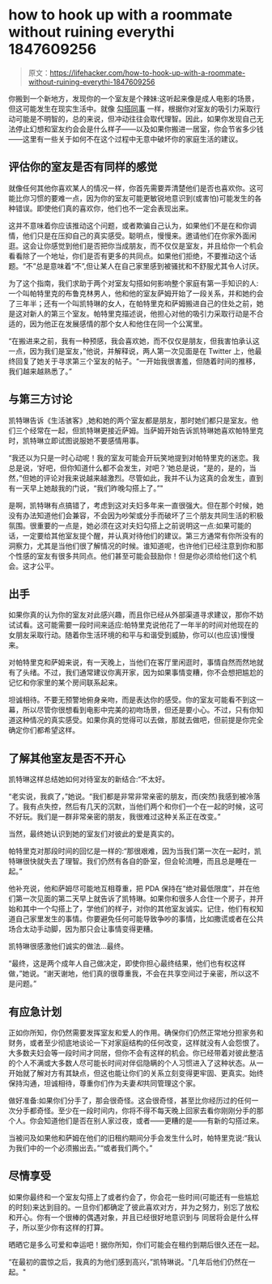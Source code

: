 # how to hook up with a roommate without ruining everythi 1847609256

> 原文：<https://lifehacker.com/how-to-hook-up-with-a-roommate-without-ruining-everythi-1847609256>

你搬到一个新地方，发现你的一个室友是个辣妹:这听起来像是成人电影的场景，但这可能发生在现实生活中。就像 [勾搭同事](https://lifehacker.com/how-to-hook-up-with-a-coworker-if-you-must-1846791520) 一样，根据你对室友的吸引力采取行动可能是不明智的，总的来说，但冲动往往会取代理智。因此，如果你发现自己无法停止幻想和室友约会会是什么样子——以及如果你搬进一居室，你会节省多少钱——这里有一些关于如何不在这个过程中无意中破坏你的家庭生活的建议。

## **评估你的室友是否有同样的感觉**

就像任何其他你喜欢某人的情况一样，你首先需要弄清楚他们是否也喜欢你。这可能比你习惯的要难一点，因为你的室友可能更敏锐地意识到(或害怕)可能发生的各种错误。即使他们真的喜欢你，他们也不一定会表现出来。



这并不意味着你应该推动这个问题，或者欺骗自己认为，如果他们不是在和你调情，他们只是在压抑自己的真实感受。聪明点，慢慢来。邀请他们在你家外面闲逛。这会让你感觉到他们是否把你当成朋友，而不仅仅是室友，并且给你一个机会看看除了一个地址，你们是否有更多的共同点。如果他们拒绝，不要推动这个话题。“不”总是意味着“不”,但让某人在自己家里感到被骚扰和不舒服尤其令人讨厌。

为了这个指南，我们求助于两个对室友勾搭如何影响整个家庭有第一手知识的人:一个叫帕特里克的布鲁克林男人，他和他的室友萨姆开始了一段关系，并和她约会了三年半；还有一个叫凯特琳的女人，在帕特里克和萨姆搬进自己的住处之前，她是这对新人的第三个室友。帕特里克描述说，他担心对他的吸引力采取行动是不合适的，因为他正在发展感情的那个女人和他住在同一个公寓里。

“在搬进来之前，我有一种预感，我会喜欢她，而不仅仅是朋友，但我害怕承认这一点，因为我们是室友，”他说，并解释说，两人第一次见面是在 Twitter 上，他最终回复了她关于寻求第三个室友的帖子。“一开始我很害羞，但随着时间的推移，我们越来越熟悉了。”

## **与第三方讨论**

凯特琳告诉《生活骇客》,她和她的两个室友都是朋友，那时她们都只是室友。他们三个经常在一起，但凯特琳更接近萨姆。当萨姆开始告诉凯特琳她喜欢帕特里克时，凯特琳立即试图说服她不要感情用事。



“我还以为只是一时心动呢！我的室友可能会开玩笑地提到对帕特里克的迷恋。我总是说，‘好吧，但你知道什么都不会发生，对吧？’她总是说，“是的，是的，当然，”但她的评论对我来说越来越激烈。尽管如此，我并不认为这真的会发生，直到有一天早上她敲我的门说，“我们昨晚勾搭上了。”"

是啊，凯特琳有点搞错了，考虑到这对夫妇多年来一直很强大。但在那个时候，她没有办法知道他们会兼容，不会因为吵架或分手而破坏了三个朋友共同生活的积极氛围。很重要的一点是，她必须在这对夫妇勾搭上之前说明这一点:如果可能的话，一定要给其他室友提个醒，并认真对待他们的建议。第三方通常有你所没有的洞察力，尤其是当他们很了解情况的时候。谁知道呢，也许他们已经注意到你和那个性感的室友有很多共同点。他们甚至可能会鼓励你！但是你必须给他们这个机会。这才公平。

## **出手**

如果你真的认为你的室友对此感兴趣，而且你已经从外部渠道寻求建议，那你不妨试试看。这可能需要一段时间来适应:帕特里克说他花了一年半的时间对他现在的女朋友采取行动。随着你生活环境的和平与和谐受到威胁，你可以(也应该)慢慢来。

对帕特里克和萨姆来说，有一天晚上，当他们在客厅里闲逛时，事情自然而然地就有了头绪。不过，我们通常建议你离开家，因为如果事情变糟，你不会想把尴尬的记忆和你家里的某个房间联系起来。



坦诚相待。不要无预警地俯身亲吻，而是表达你的感受。你的室友可能看不到这一幕，所以尽管你很想看到电影中完美的初吻场景，但还是要小心。不过，只有你知道这种情况的真实感受。如果你真的觉得可以去做，那就去做吧，但前提是你完全确定你们都希望这样。

## **了解其他室友是否不开心**

凯特琳这样总结她如何对待室友的新结合:“不太好。

“老实说，我疯了，”她说。“我们都是非常非常亲密的朋友，而(突然)我感到被冷落了。我有点失控，然后有几天的沉默，当他们两个和你们一个在一起的时候，这可不好玩。我们是一群非常亲密的朋友，我很难过这种关系正在改变。”

当然，最终她认识到她的室友们对彼此的爱是真实的。



帕特里克对那段时间的回忆是一样的:“那很艰难，因为当我们第一次在一起时，凯特琳很快就失去了理智。我们仍然有各自的卧室，但会轮流睡，而且总是睡在一起。”

他补充说，他和萨姆尽可能地互相尊重，把 PDA 保持在“绝对最低限度”，并在他们第一次见面的第二天早上就告诉了凯特琳。如果你和很多人合住一个房子，并开始和其中一个勾搭上了，学他们的样子，对你的其他室友诚实。记住，他们有权知道自己家里发生的事情。你要避免任何可能导致争吵的事情，比如撒谎或者在公共场合太动手动脚，因为那只会让事情变得更糟。

凯特琳很感激他们诚实的做法…最终。

“最终，这是两个成年人自己做决定，即使你担心最终结果，他们也有权这样做，”她说。“谢天谢地，他们真的很尊重我，不会在共享空间过于亲密，所以这不是问题。”



## **有应急计划**

正如你所知，你仍然需要发挥室友和爱人的作用。确保你们仍然正常地分担家务和财务，或者至少彻底地谈论一下对家庭结构的任何改变，这样就没有人会怨恨了。大多数夫妇会等一段时间才同居，但你不会有这样的机会。你已经带着对彼此整洁的个人不满或大多数人尽可能长时间对伴侣隐瞒的个人习惯进入了这种状态。从一开始就了解对方有其缺点，但这也能让你们的关系立刻变得更牢固、更真实。始终保持沟通，坦诚相待，尊重你们作为夫妻*和*共同管理这个家。

做好准备:如果你们分手了，那会很奇怪。这会很奇怪，甚至比你经历过的任何一次分手都奇怪。至少在一段时间内，你将不得不每天晚上回家去看你刚刚分手的那个人。你会知道他们是否在别人家过夜，或者——更糟的是——有新的勾搭过来。

当被问及如果他和萨姆在他们的旧租约期间分手会发生什么时，帕特里克说:“我认为我们中的一个必须搬出去。”“或者我们两个。”

## **尽情享受**

如果你最终和一个室友勾搭上了或者约会了，你会花一些时间(可能还有一些尴尬的时刻)来达到目的。一旦你们都确定了彼此喜欢对方，并为之努力，别忘了放松和开心。你有一个很棒的偶遇对象，并且已经很好地意识到与 同居将会是什么样子，所以至少你有这样的打算。



晒晒它是多么可爱和幸运吧！据你所知，你们可能会在租约到期后很久还在一起。

“在最初的震惊之后，我真的为他们感到高兴，”凯特琳说。"几年后他们仍然在一起。"